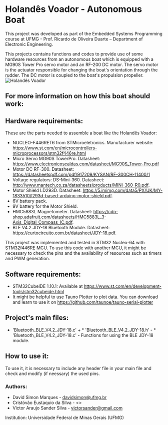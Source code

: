 # Holandês Voador - Autonomous Boat


This project was developed as part of the Embedded Systems Programming course at UFMG - Prof. Ricardo de Oliveira Duarte – Department of Electronic Engineering.

This projects contains functions and codes to provide use of some hardware resources from an autonomous boat which is equipped with a MG90S Tower Pro servo motor and an RF-200 DC motor. The servo motor is the actuator responsible for changing the boat's orientation through the rudder. The DC motor is coupled to the boat's propulsion propeller. 
![Holandês Voador](holandes_voador.png)

For more information on how this boat should work:
------
## Hardware requirements:

These are the parts needed to assemble a boat like the Holandês Voador:
- NUCLEO-F446RET6 from STMicroeletronics.
    Manufacturer website: https://www.st.com/en/microcontrollers-microprocessors/stm32f446re.html
- Micro Servo MG90S TowerPro.
    Datasheet: https://www.electronicoscaldas.com/datasheet/MG90S_Tower-Pro.pdf
- Motor DC RF-300.
    Datasheet: https://datasheetspdf.com/pdf/917209/KYSAN/RF-300CH-11400/1
- Voltage regulators: DS-Mini-360.
    Datasheet: http://www.mantech.co.za/datasheets/products/MINI-360-R0.pdf.
- Motor Shield LD293D.
    Datasheet: https://5.imimg.com/data5/PX/UK/MY-1833510/l293d-based-arduino-motor-shield.pdf.
- 6V battery pack.
- 9V battery for the Motor Shield.
- HMC5883L Magnetometer.
    Datasheet: https://cdn-shop.adafruit.com/datasheets/HMC5883L_3-Axis_Digital_Compass_IC.pdf.
- BLE V4.2 JDY-18 Bluetooth Module.
    Datasheet: https://curtocircuito.com.br/datasheet/JDY-18.pdf.


This project was implemented and tested in STM32 Nucleo-64 with STM32f446RE MCU. To use this code with another MCU, it might be necessary to check the pins and the availability of resources such as timers and PWM generation.

## Software requirements:
- STM32CubeIDE 1.10.1: Available at https://www.st.com/en/development-tools/stm32cubeide.html
- It might be helpful to use Tauno Plotter to plot data. You can download and learn to use it on https://github.com/taunoe/tauno-serial-plotter

## Project's main files:
* 'Bluetooth_BLE_V4.2_JDY-18.c' + * 'Bluetooth_BLE_V4.2_JDY-18.h' - * 'Bluetooth_BLE_V4.2_JDY-18.c' - Functions for using the BLE JDY-18 module.

## How to use it:

To use it, it is necessary to include any header file in your main file and check and modify (if neessary) the used pins.

### Authors:  
   * David Simon Marques - <davidsimon@ufmg.br>
   * Cristóvão Eustaquio da Silva - <>
   * Victor Araujo Sander Silva - <victorsander@gmail.com>

Institution: Universidade Federal de Minas Gerais (UFMG)
